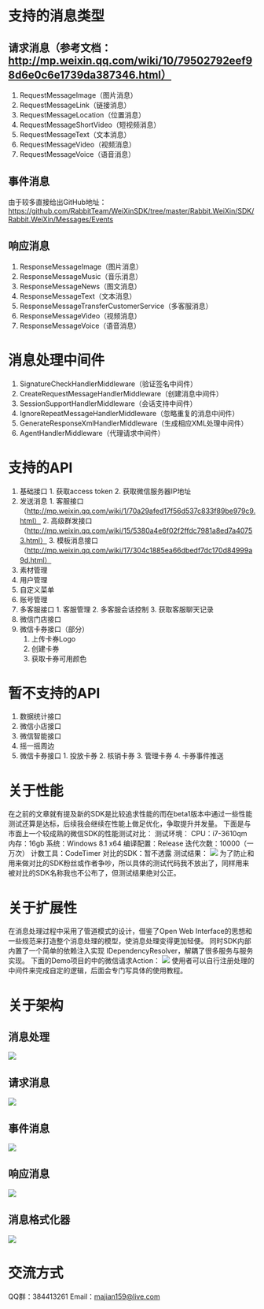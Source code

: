 # 支持的消息类型
## 请求消息（参考文档：http://mp.weixin.qq.com/wiki/10/79502792eef98d6e0c6e1739da387346.html）
1. RequestMessageImage（图片消息）
2. RequestMessageLink（链接消息）
3. RequestMessageLocation（位置消息）
4. RequestMessageShortVideo（短视频消息）
5. RequestMessageText（文本消息）
6. RequestMessageVideo（视频消息）
7. RequestMessageVoice（语音消息）
## 事件消息
由于较多直接给出GitHub地址：https://github.com/RabbitTeam/WeiXinSDK/tree/master/Rabbit.WeiXin/SDK/Rabbit.WeiXin/Messages/Events
## 响应消息
1. ResponseMessageImage（图片消息）
2. ResponseMessageMusic（音乐消息）
3. ResponseMessageNews（图文消息）
4. ResponseMessageText（文本消息）
5. ResponseMessageTransferCustomerService（多客服消息）
6. ResponseMessageVideo（视频消息）
7. ResponseMessageVoice（语音消息）
# 消息处理中间件
1. SignatureCheckHandlerMiddleware（验证签名中间件）
2. CreateRequestMessageHandlerMiddleware（创建消息中间件）
3. SessionSupportHandlerMiddleware（会话支持中间件）
4. IgnoreRepeatMessageHandlerMiddleware（忽略重复的消息中间件）
5. GenerateResponseXmlHandlerMiddleware（生成相应XML处理中间件）
6. AgentHandlerMiddleware（代理请求中间件）
# 支持的API
1. 基础接口
       1. 获取access token 
       2. 获取微信服务器IP地址
2. 发送消息
       1. 客服接口（http://mp.weixin.qq.com/wiki/1/70a29afed17f56d537c833f89be979c9.html）
       2. 高级群发接口（http://mp.weixin.qq.com/wiki/15/5380a4e6f02f2ffdc7981a8ed7a40753.html）
       3. 模板消息接口（http://mp.weixin.qq.com/wiki/17/304c1885ea66dbedf7dc170d84999a9d.html）
3. 素材管理
4. 用户管理
5. 自定义菜单
6. 账号管理
7. 多客服接口
       1. 客服管理
       2. 多客服会话控制
       3. 获取客服聊天记录
8. 微信门店接口
9. 微信卡券接口（部分）
      1. 上传卡券Logo
      2. 创建卡券
      3. 获取卡券可用颜色
# 暂不支持的API
1. 数据统计接口
2. 微信小店接口
3. 微信智能接口
4. 摇一摇周边
5. 微信卡券接口
       1. 投放卡券
       2. 核销卡券
       3. 管理卡券
       4. 卡券事件推送
# 关于性能
在之前的文章就有提及新的SDK是比较追求性能的而在beta1版本中通过一些性能测试还算是达标，后续我会继续在性能上做足优化，争取提升并发量。
下面是与市面上一个较成熟的微信SDK的性能测试对比：
测试环境：
CPU：i7-3610qm
内存：16gb
系统：Windows 8.1 x64
编译配置：Release
迭代次数：10000（一万次）
计数工具：CodeTimer
对比的SDK：暂不透露
测试结果：
![](http://images0.cnblogs.com/blog/384997/201506/150932036543429.png)
为了防止和用来做对比的SDK粉丝或作者争吵，所以具体的测试代码我不放出了，同样用来被对比的SDK名称我也不公布了，但测试结果绝对公正。
# 关于扩展性
在消息处理过程中采用了管道模式的设计，借鉴了Open Web Interface的思想和一些规范来打造整个消息处理的模型，使消息处理变得更加轻便。
同时SDK内部内置了一个简单的依赖注入实现 IDependencyResolver，解耦了很多服务与服务实现。
下面的Demo项目的中的微信请求Action：
![](http://images0.cnblogs.com/blog/384997/201506/150932047636755.png)
使用者可以自行注册处理的中间件来完成自定的逻辑，后面会专门写具体的使用教程。
# 关于架构
## 消息处理
![](http://images0.cnblogs.com/blog/384997/201506/150932064515441.png)
## 请求消息
![](http://images0.cnblogs.com/blog/384997/201506/150932076237983.png)
## 事件消息
![](http://images0.cnblogs.com/blog/384997/201506/150932091383253.png)
## 响应消息
![](http://images0.cnblogs.com/blog/384997/201506/150932135138749.png)
## 消息格式化器
![](http://images0.cnblogs.com/blog/384997/201506/150932167955148.png)
# 交流方式
QQ群：384413261
Email：[majian159@live.com](majian159@live.com)

